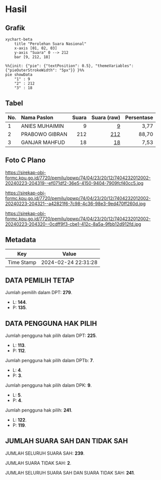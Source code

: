 # Hasil

## Grafik

```mermaid
xychart-beta
    title "Perolehan Suara Nasional"
    x-axis [01, 02, 03]
    y-axis "Suara" 0 --> 212
    bar [9, 212, 18]
```

```mermaid
%%{init: {"pie": {"textPosition": 0.5}, "themeVariables": {"pieOuterStrokeWidth": "5px"}} }%%
pie showData
    "1" : 9
    "2" : 212
    "3" : 18
```

## Tabel

| No. | Nama Paslon    | Suara | Suara (raw) | Persentase |
|:--- |:-------------- | -----:| -----------:| ----------:|
| 1   | ANIES MUHAIMIN | 9     | [9][p-1]    | 3,77       |
| 2   | PRABOWO GIBRAN | 212   | [212][p-2]  | 88,70      |
| 3   | GANJAR MAHFUD  | 18    | [18][p-3]   | 7,53       |


[p-1]: https://github.com/gigit-pemilu/pemilu-2024/blob/main/pilpres/hitung-suara/sub/74-sulawesi-tenggara/sub/04-buton/sub/23-lasalimu/sub/2012-wasambaa/sub/002-tps/sub/paslon-1.txt
[p-2]: https://github.com/gigit-pemilu/pemilu-2024/blob/main/pilpres/hitung-suara/sub/74-sulawesi-tenggara/sub/04-buton/sub/23-lasalimu/sub/2012-wasambaa/sub/002-tps/sub/paslon-2.txt
[p-3]: https://github.com/gigit-pemilu/pemilu-2024/blob/main/pilpres/hitung-suara/sub/74-sulawesi-tenggara/sub/04-buton/sub/23-lasalimu/sub/2012-wasambaa/sub/002-tps/sub/paslon-3.txt

## Foto C Plano

https://sirekap-obj-formc.kpu.go.id/7720/pemilu/ppwp/74/04/23/20/12/7404232012002-20240223-204319--ef071df2-36e5-4150-9404-7909fcf40cc5.jpg

https://sirekap-obj-formc.kpu.go.id/7720/pemilu/ppwp/74/04/23/20/12/7404232012002-20240223-204321--a42821f6-7c98-4c36-98e3-9ed470ff260d.jpg

https://sirekap-obj-formc.kpu.go.id/7720/pemilu/ppwp/74/04/23/20/12/7404232012002-20240223-204320--0cdff9f3-cbe1-412c-8a5a-9fbb12d912fd.jpg


## Metadata

| Key        | Value               |
| ---------- | ------------------- |
| Time Stamp | 2024-02-24 22:31:28 |


## DATA PEMILIH TETAP

Jumlah pemilih dalam DPT: **279**.
 * L: **144**.
 * P: **135**.

## DATA PENGGUNA HAK PILIH

Jumlah pengguna hak pilih dalam DPT: **225**.
 * L: **113**.
 * P: **112**.

Jumlah pengguna hak pilih dalam DPTb: **7**.
 * L: **4**.
 * P: **3**.

Jumlah pengguna hak pilih dalam DPK: **9**.
 * L: **5**.
 * P: **4**.

Jumlah pengguna hak pilih: **241**.
 * L: **122**.
 * P: **119**.

## JUMLAH SUARA SAH DAN TIDAK SAH

JUMLAH SELURUH SUARA SAH: **239**.

JUMLAH SUARA TIDAK SAH: **2**.

JUMLAH SELURUH SUARA SAH DAN SUARA TIDAK SAH: **241**.


